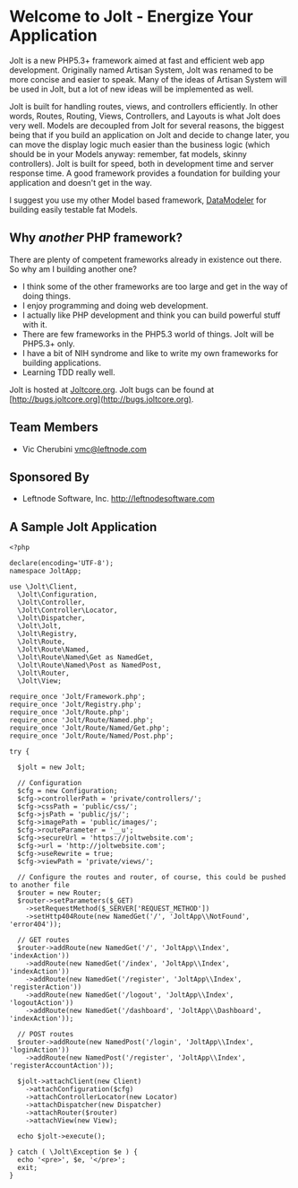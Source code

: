 # Welcome to Jolt - Energize Your Application

Jolt is a new PHP5.3+ framework aimed at fast and efficient web app development. Originally named Artisan System, Jolt was renamed to be more concise and easier to speak. Many of the ideas of Artisan System will be used in Jolt, but a lot of new ideas will be implemented as well.

Jolt is built for handling routes, views, and controllers efficiently. In other words, Routes, Routing, Views, Controllers, and Layouts is what Jolt does very well. Models are decoupled from Jolt for several reasons, the biggest being that if you build an application on Jolt and decide to change later, you can move the display logic much easier than the business logic (which should be in your Models anyway: remember, fat models, skinny controllers). Jolt is built for speed, both in development time and server response time. A good framework provides a foundation for building your application and doesn't get in the way.

I suggest you use my other Model based framework, [DataModeler](http://github.com/leftnode/DataModeler) for building easily testable fat Models. 

## Why *another* PHP framework?
There are plenty of competent frameworks already in existence out there. So why am I building another one?

* I think some of the other frameworks are too large and get in the way of doing things.
* I enjoy programming and doing web development.
* I actually like PHP development and think you can build powerful stuff with it.
* There are few frameworks in the PHP5.3 world of things. Jolt will be PHP5.3+ only.
* I have a bit of NIH syndrome and like to write my own frameworks for building applications.
* Learning TDD really well.

Jolt is hosted at [Joltcore.org](http://joltcore.org). Jolt bugs can be found at [http://bugs.joltcore.org](http://bugs.joltcore.org).

## Team Members
* Vic Cherubini <vmc@leftnode.com>

## Sponsored By
* Leftnode Software, Inc. <http://leftnodesoftware.com>

## A Sample Jolt Application
    <?php
    
    declare(encoding='UTF-8');
    namespace JoltApp;
    
    use \Jolt\Client,
      \Jolt\Configuration,
      \Jolt\Controller,
      \Jolt\Controller\Locator,
      \Jolt\Dispatcher,
      \Jolt\Jolt,
      \Jolt\Registry,
      \Jolt\Route,
      \Jolt\Route\Named,
      \Jolt\Route\Named\Get as NamedGet,
      \Jolt\Route\Named\Post as NamedPost,
      \Jolt\Router,
      \Jolt\View;

    require_once 'Jolt/Framework.php';
    require_once 'Jolt/Registry.php';
    require_once 'Jolt/Route.php';
    require_once 'Jolt/Route/Named.php';
    require_once 'Jolt/Route/Named/Get.php';
    require_once 'Jolt/Route/Named/Post.php';

    try {
    
      $jolt = new Jolt;

      // Configuration
      $cfg = new Configuration;
      $cfg->controllerPath = 'private/controllers/';
      $cfg->cssPath = 'public/css/';
      $cfg->jsPath = 'public/js/';
      $cfg->imagePath = 'public/images/';
      $cfg->routeParameter = '__u';
      $cfg->secureUrl = 'https://joltwebsite.com';
      $cfg->url = 'http://joltwebsite.com';
      $cfg->useRewrite = true;
      $cfg->viewPath = 'private/views/';

      // Configure the routes and router, of course, this could be pushed to another file
      $router = new Router;
      $router->setParameters($_GET)
        ->setRequestMethod($_SERVER['REQUEST_METHOD'])
        ->setHttp404Route(new NamedGet('/', 'JoltApp\\NotFound', 'error404'));

      // GET routes
      $router->addRoute(new NamedGet('/', 'JoltApp\\Index', 'indexAction'))
        ->addRoute(new NamedGet('/index', 'JoltApp\\Index', 'indexAction'))
        ->addRoute(new NamedGet('/register', 'JoltApp\\Index', 'registerAction'))
        ->addRoute(new NamedGet('/logout', 'JoltApp\\Index', 'logoutAction'))
        ->addRoute(new NamedGet('/dashboard', 'JoltApp\\Dashboard', 'indexAction'));

      // POST routes
      $router->addRoute(new NamedPost('/login', 'JoltApp\\Index', 'loginAction'))
        ->addRoute(new NamedPost('/register', 'JoltApp\\Index', 'registerAccountAction'));

      $jolt->attachClient(new Client)
        ->attachConfiguration($cfg)
        ->attachControllerLocator(new Locator)
        ->attachDispatcher(new Dispatcher)
        ->attachRouter($router)
        ->attachView(new View);
  
      echo $jolt->execute();

    } catch ( \Jolt\Exception $e ) {
      echo '<pre>', $e, '</pre>';
      exit;
    }